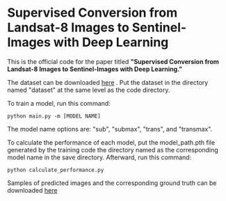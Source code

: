 # Supervised Conversion from Landsat-8 Images to Sentinel-Images with Deep Learning

This is the official code for the paper titled **"Supervised Conversion from Landsat-8 Images to Sentinel-Images with Deep Learning."**

The dataset can be downloaded [here](http://bdsrc.binus.ac.id/wawan/l8s2/dataset/) . Put the dataset in the directory named "dataset" at the same level as the code directory.

To train a model, run this command:

```
python main.py -m [MODEL NAME]
```

The model name options are: "sub", "submax", "trans", and "transmax".

To calculate the performance of each model, put the model_path.pth file generated by the training code the directory named as the corresponding model name in the save directory. Afterward, run this command:

```
python calculate_performance.py
```

Samples of predicted images and the corresponding ground truth can be downloaded [here](http://bdsrc.binus.ac.id/wawan/l8s2/sample-tifs/)
